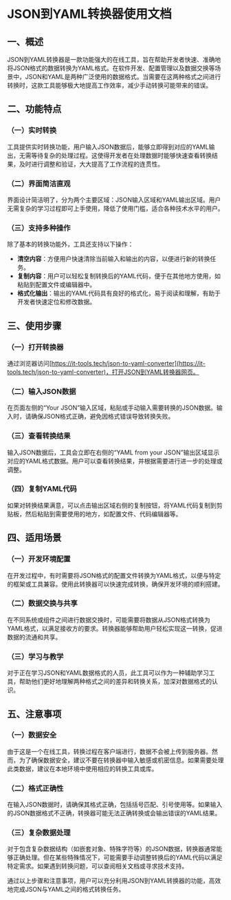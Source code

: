# JSON到YAML转换器使用文档

## 一、概述
JSON到YAML转换器是一款功能强大的在线工具，旨在帮助开发者快速、准确地将JSON格式的数据转换为YAML格式。在软件开发、配置管理以及数据交换等场景中，JSON和YAML是两种广泛使用的数据格式。当需要在这两种格式之间进行转换时，这款工具能够极大地提高工作效率，减少手动转换可能带来的错误。

## 二、功能特点

### （一）实时转换
工具提供实时转换功能，用户输入JSON数据后，能够立即得到对应的YAML输出，无需等待复杂的处理过程。这使得开发者在处理数据时能够快速查看转换结果，及时进行调整和验证，大大提高了工作流程的连贯性。

### （二）界面简洁直观
界面设计简洁明了，分为两个主要区域：JSON输入区域和YAML输出区域。用户无需复杂的学习过程即可上手使用，降低了使用门槛，适合各种技术水平的用户。

### （三）支持多种操作
除了基本的转换功能外，工具还支持以下操作：

- **清空内容**：方便用户快速清除当前输入和输出的内容，以便进行新的转换任务。
- **复制内容**：用户可以轻松复制转换后的YAML代码，便于在其他地方使用，如粘贴到配置文件或编辑器中。
- **格式化输出**：输出的YAML代码具有良好的格式化，易于阅读和理解，有助于开发者快速定位和修改数据。

## 三、使用步骤

### （一）打开转换器
通过浏览器访问[https://it-tools.tech/json-to-yaml-converter](https://it-tools.tech/json-to-yaml-converter)，打开JSON到YAML转换器网页。

### （二）输入JSON数据
在页面左侧的“Your JSON”输入区域，粘贴或手动输入需要转换的JSON数据。输入时，请确保JSON格式正确，避免因格式错误导致转换失败。

### （三）查看转换结果
输入JSON数据后，工具会立即在右侧的“YAML from your JSON”输出区域显示对应的YAML格式数据。用户可以查看转换结果，并根据需要进行进一步的处理或调整。

### （四）复制YAML代码
如果对转换结果满意，可以点击输出区域右侧的复制按钮，将YAML代码复制到剪贴板，然后粘贴到需要使用的地方，如配置文件、代码编辑器等。

## 四、适用场景

### （一）开发环境配置
在开发过程中，有时需要将JSON格式的配置文件转换为YAML格式，以便与特定的框架或工具兼容。使用此转换器可以快速完成转换，确保开发环境的顺利搭建。

### （二）数据交换与共享
在不同系统或组件之间进行数据交换时，可能需要将数据从JSON格式转换为YAML格式，以满足接收方的要求。转换器能够帮助用户轻松实现这一转换，促进数据的流通和共享。

### （三）学习与教学
对于正在学习JSON和YAML数据格式的人员，此工具可以作为一种辅助学习工具，帮助他们更好地理解两种格式之间的差异和转换关系，加深对数据格式的认识。

## 五、注意事项

### （一）数据安全
由于这是一个在线工具，转换过程在客户端进行，数据不会被上传到服务器。然而，为了确保数据安全，建议不要在转换器中输入敏感或机密信息。如果需要处理此类数据，建议在本地环境中使用相应的转换工具或库。

### （二）格式正确性
在输入JSON数据时，请确保其格式正确，包括括号匹配、引号使用等。如果输入的JSON数据格式不正确，转换器可能无法正确转换或会输出错误的YAML结果。

### （三）复杂数据处理
对于包含复杂数据结构（如嵌套对象、特殊字符等）的JSON数据，转换器通常能够正确处理。但在某些特殊情况下，可能需要手动调整转换后的YAML代码以满足特定需求。如果遇到转换问题，可以查阅相关文档或寻求技术支持。

通过以上步骤和注意事项，用户可以充分利用JSON到YAML转换器的功能，高效地完成JSON与YAML之间的格式转换任务。